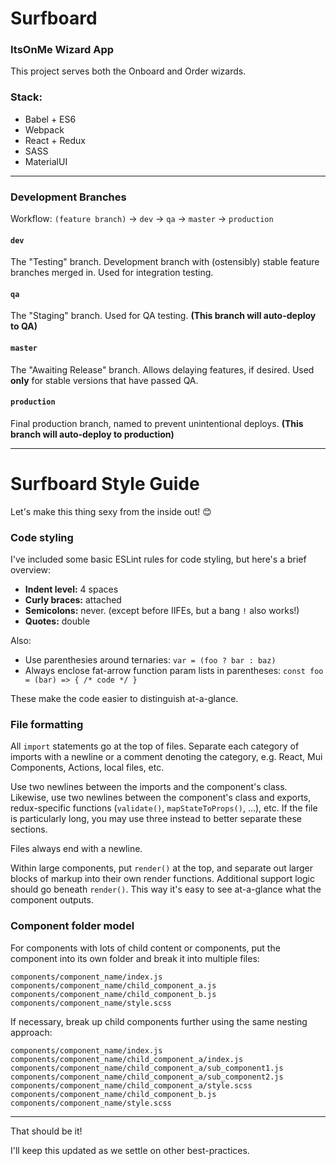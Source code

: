 # Surfboard
### ItsOnMe Wizard App

This project serves both the Onboard and Order wizards.


### Stack:
 - Babel + ES6
 - Webpack
 - React + Redux
 - SASS
 - MaterialUI

------

### Development Branches
Workflow:  `(feature branch)` -> `dev` -> `qa` -> `master` -> `production`


#### `dev`
The "Testing" branch.  Development branch with (ostensibly) stable feature branches merged in.  Used for integration testing.
#### `qa`
The "Staging" branch. Used for QA testing.  **(This branch will auto-deploy to QA)**
#### `master`
The "Awaiting Release" branch. Allows delaying features, if desired.  Used **only** for stable versions that have passed QA.
#### `production`
Final production branch, named to prevent unintentional deploys.  **(This branch will auto-deploy to production)**



------



# Surfboard Style Guide

Let's make this thing sexy from the inside out! 😊

### Code styling

I've included some basic ESLint rules for code styling, but here's a brief overview:

  - **Indent level:** 4 spaces
  - **Curly braces:** attached
  - **Semicolons:** never.  (except before IIFEs, but a bang `!` also works!)
  - **Quotes:** double

Also:
  - Use parenthesies around ternaries:  `var = (foo ? bar : baz)`
  - Always enclose fat-arrow function param lists in parentheses:  `const foo = (bar) => { /* code */ }`

These make the code easier to distinguish at-a-glance.


### File formatting

All `import` statements go at the top of files.  Separate each category of imports with a newline or a comment denoting the category, e.g. React, Mui Components, Actions, local files, etc.

Use two newlines between the imports and the component's class. Likewise, use two newlines between the component's class and exports, redux-specific functions (`validate()`, `mapStateToProps()`, ...), etc.  If the file is particularly long, you may use three instead to better separate these sections.

Files always end with a newline.

Within large components, put `render()` at the top, and separate out larger blocks of markup into their own render functions. Additional support logic should go beneath `render()`. This way it's easy to see at-a-glance what the component outputs.

### Component folder model

For components with lots of child content or components, put the component into its own folder and break it into multiple files:

    components/component_name/index.js
    components/component_name/child_component_a.js
    components/component_name/child_component_b.js
    components/component_name/style.scss


If necessary, break up child components further using the same nesting approach:

    components/component_name/index.js
    components/component_name/child_component_a/index.js
    components/component_name/child_component_a/sub_component1.js
    components/component_name/child_component_a/sub_component2.js
    components/component_name/child_component_a/style.scss
    components/component_name/child_component_b.js
    components/component_name/style.scss



------

That should be it!

I'll keep this updated as we settle on other best-practices.
